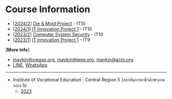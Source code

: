 # Course Information

+ [[2024/2](2024-2)] [Die & Mold Project](2024-2) - IT10
+ [[2024/1](2024-1)] [IT Innovation Project 1](2024-1) - IT10
+ [[2023/2](2023-2)] [Computer System Security](2023-2) - IT10
+ [[2023/1](2023-1)] [IT Innovation Project 1](2023-1) - IT9

[**More info**] 
* [maykin@owasp.org](mailto:maykin@owasp.org), [maykin@ieee.org](mailto:maykin@ieee.org), [maykin@acm.org](mailto:maykin@acm.org)
* [LINE](https://line.me/R/ti/p/@maykin), [WhatsApp](https://api.whatsapp.com/send?phone=66832725900)

---

* Institute of Vocational Education : Central Region 5 (สถาบันการอาชีวศึกษาภาคกลาง 5)
  * [2023](https://mayk.in/appoint/2023-07-25_IVECR5.pdf)